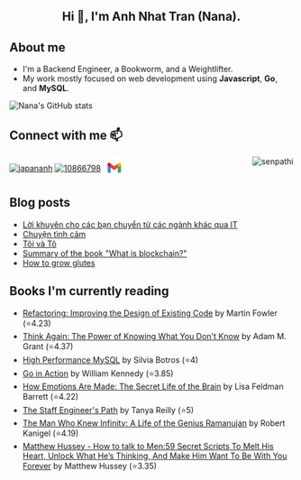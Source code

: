 <h2 align="center">Hi 👋, I'm Anh Nhat Tran (Nana).</h1>

## About me

- I'm a Backend Engineer, a Bookworm, and a Weightlifter. 
- My work mostly focused on web development using **Javascript**, **Go**, and **MySQL**.

![Nana's GitHub stats](https://github-readme-stats.vercel.app/api?username=japananh&theme=buefy&show_icons=true)

## Connect with me 📫

<p align="left">
<a href="https://linkedin.com/in/japananh" target="blank"><img align="center" src="https://raw.githubusercontent.com/rahuldkjain/github-profile-readme-generator/master/src/images/icons/Social/linked-in-alt.svg" alt="japananh" height="30" width="40" /></a>
<a href="https://stackoverflow.com/users/8546128/anh-nhat-tran" target="blank"><img align="center" src="https://raw.githubusercontent.com/rahuldkjain/github-profile-readme-generator/master/src/images/icons/Social/stack-overflow.svg" alt="10866798" height="30" width="40" /></a>
<a href="mailto:japananh@gmail.com"><img align="center" src="https://raw.githubusercontent.com/timche/gmail-desktop/main/media/icon.svg" alt="nsspathirana@gmail.com" height="40" width="40" /></a>
<a><img align="right" src="https://komarev.com/ghpvc/?username=japananh&label=Profile%20views&color=0e75b6&style=flat" alt="senpathi" /></a>
</p>

## Blog posts
<!-- BLOG-POST-LIST:START -->
- [Lời khuyên cho các bạn chuyển từ các ngành khác qua IT](https://nanacoder.hashnode.dev/loi-khuyen-cho-cac-ban-chuyen-tu-cac-nganh-khac-qua-it)
- [Chuyện tình cảm](https://nanacoder.hashnode.dev/chuyen-tinh-cam)
- [Tôi và Tô](https://nanacoder.hashnode.dev/toi-va-to)
- [Summary of the book &quot;What is blockchain?&quot;](https://nanacoder.hashnode.dev/summary-of-the-book-what-is-blockchain)
- [How to grow glutes](https://nanacoder.hashnode.dev/how-to-grow-glutes)
<!-- BLOG-POST-LIST:END -->

## Books I'm currently reading
<!-- GOODREADS-LIST:START -->
- [Refactoring: Improving the Design of Existing Code](https://www.goodreads.com/review/show/4099951622?utm_medium=api&utm_source=rss) by Martin Fowler (⭐️4.23)
- [Think Again: The Power of Knowing What You Don't Know](https://www.goodreads.com/review/show/4630904933?utm_medium=api&utm_source=rss) by Adam M. Grant (⭐️4.37)
- [High Performance MySQL](https://www.goodreads.com/review/show/4668866515?utm_medium=api&utm_source=rss) by Silvia Botros (⭐️4)
- [Go in Action](https://www.goodreads.com/review/show/4217499065?utm_medium=api&utm_source=rss) by William   Kennedy (⭐️3.85)
- [How Emotions Are Made: The Secret Life of the Brain](https://www.goodreads.com/review/show/3710904024?utm_medium=api&utm_source=rss) by Lisa Feldman Barrett (⭐️4.22)
- [The Staff Engineer&apos;s Path](https://www.goodreads.com/review/show/4423254875?utm_medium=api&utm_source=rss) by Tanya Reilly (⭐️5)
- [The Man Who Knew Infinity: A Life of the Genius Ramanujan](https://www.goodreads.com/review/show/4173086726?utm_medium=api&utm_source=rss) by Robert Kanigel (⭐️4.19)
- [Matthew Hussey - How to talk to Men:59 Secret Scripts To Melt His Heart, Unlock What He’s Thinking, And Make Him Want To Be With You Forever](https://www.goodreads.com/review/show/4657558222?utm_medium=api&utm_source=rss) by Matthew Hussey (⭐️3.35)
<!-- GOODREADS-LIST:END -->
